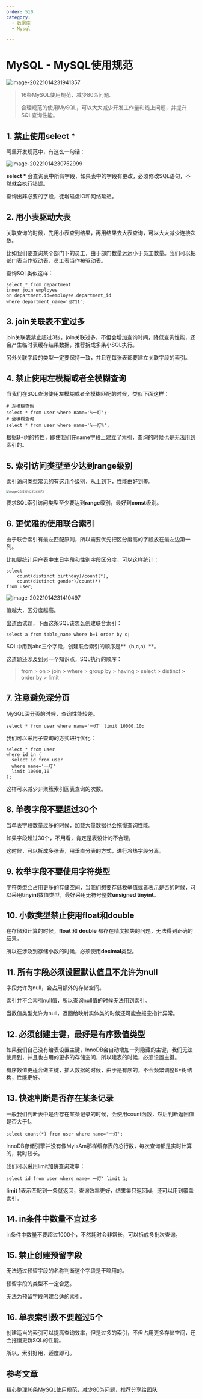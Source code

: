 ```yaml
---
order: 510
category:
  - 数据库
  - Mysql

---
```


# MySQL - MySQL使用规范

![image-20221014231941357](https://abelsun-1256449468.cos.ap-beijing.myqcloud.com/image/image-20221014231941357.png)

>16条MySQL使用规范，减少80%问题.
>
>合理规范的使用MySQL，可以大大减少开发工作量和线上问题，并提升SQL查询性能。

## **1. 禁止使用select \***

阿里开发规范中，有这么一句话：

![image-20221014230752999](https://abelsun-1256449468.cos.ap-beijing.myqcloud.com/image/image-20221014230752999.png)

**select \*** 会查询表中所有字段，如果表中的字段有更改，必须修改SQL语句，不然就会执行错误。

查询出非必要的字段，徒增磁盘IO和网络延迟。

## **2. 用小表驱动大表**

关联查询的时候，先用小表查到结果，再用结果去大表查询，可以大大减少连接次数。

比如我们要查询某个部门下的员工，由于部门数量远远小于员工数量。我们可以把部门表当作驱动表，员工表当作被驱动表。

查询SQL类似这样：

```mysql
select * from department
inner join employee
on department.id=employee.department_id
where department_name='部门1';
```

## **3. join关联表不宜过多**

join关联表禁止超过3张，join关联过多，不但会增加查询时间，降低查询性能，还会产生临时表缓存结果数据，推荐拆成多条小SQL执行。

另外关联字段的类型一定要保持一致，并且在每张表都要建立关联字段的索引。

## **4. 禁止使用左模糊或者全模糊查询**

当我们在SQL查询使用左模糊或者全模糊匹配的时候，类似下面这样：

```mysql
# 左模糊查询
select * from user where name='%一灯';
# 全模糊查询
select * from user where name='%一灯%';
```

根据B+树的特性，即使我们在name字段上建立了索引，查询的时候也是无法用到索引的。

## **5. 索引访问类型至少达到range级别**

索引访问类型常见的有这几个级别，从上到下，性能由好到差。

<img src="https://zszblog.oss-cn-beijing.aliyuncs.com/zszblog/image-20221014231245873.png" alt="image-20221014231245873" style="zoom:50%;" />

要求SQL索引访问类型至少要达到**range**级别，最好到**const**级别。

## **6. 更优雅的使用联合索引**

由于联合索引有最左匹配原则，所以需要优先把区分度高的字段放在最左边第一列。

比如要统计用户表中生日字段和性别字段区分度，可以这样统计：

```mysql
select 
    count(distinct birthday)/count(*), 
    count(distinct gender)/count(*) 
from user;
```

![image-20221014231410497](https://abelsun-1256449468.cos.ap-beijing.myqcloud.com/image/image-20221014231410497.png)

值越大，区分度越高。

出道面试题，下面这条SQL该怎么创建联合索引：

```mysql
select a from table_name where b=1 order by c;
```

SQL中用到abc三个字段，创建联合索引的顺序是**（b,c,a）**。

这道题还涉及到另一个知识点，SQL执行的顺序：

> from > on > join > where > group by > having > select > distinct > order by > limit

## **7. 注意避免深分页**

MySQL深分页的时候，查询性能较差。

```mysql
select * from user where name='一灯' limit 10000,10;
```

我们可以采用子查询的方式进行优化：

```mysql
select * from user 
where id in (
  select id from user 
  where name='一灯'
  limit 10000,10
);
```

这样可以减少非聚簇索引回表查询的次数。

## **8. 单表字段不要超过30个**

当单表字段数量过多的时候，加载大量数据也会拖慢查询性能。

如果字段超过30个，不用看，肯定是表设计的不合理。

这时候，可以拆成多张表，用垂直分表的方式，进行冷热字段分离。

## **9. 枚举字段不要使用字符类型**

字符类型会占用更多的存储空间，当我们想要存储枚举值或者表示是否的时候，可以采用**tinyint**数值类型，最好采用无符号整数**unsigned tinyint**。

## **10. 小数类型禁止使用float和double**

在存储和计算的时候，**float** 和 **double** 都存在精度损失的问题，无法得到正确的结果。

所以在涉及到存储小数的时候，必须使用**decimal**类型。

## **11. 所有字段必须设置默认值且不允许为null**

字段允许为null，会占用额外的存储空间。

索引并不会索引null值，所以查询null值的时候无法用到索引。

当数值类型允许为null，返回给映射实体类的时候还可能会报空指针异常。

## **12. 必须创建主键，最好是有序数值类型**

如果我们自己没有给表设置主键，InnoDB会自动增加一列隐藏的主键，我们无法使用到，并且也占用的更多的存储空间，所以建表的时候，必须设置主键。

有序数值更适合做主键，插入数据的时候，由于是有序的，不会频繁调整B+树结构，性能更好。

## **13. 快速判断是否存在某条记录**

一般我们判断表中是否存在某条记录的时候，会使用count函数，然后判断返回值是否大于1。

```mysql
select count(*) from user where name='一灯';
```

InnoDB存储引擎并没有像MyIsAm那样缓存表的总行数，每次查询都是实时计算的，耗时较长。

我们可以采用limit加快查询效率：

```mysql
select id from user where name='一灯' limit 1;
```

**limit 1**表示匹配到一条就返回，查询效率更好，结果集只返回id，还可以用到覆盖索引。

## **14. in条件中数量不宜过多**

in条件中数量不要超过1000个，不然耗时会非常长，可以拆成多批次查询。

## **15. 禁止创建预留字段**

无法通过预留字段的名称判断这个字段是干嘛用的。

预留字段的类型不一定合适。

无法为预留字段创建合适的索引。

## **16. 单表索引数不要超过5个**

创建适当的索引可以提高查询效率，但是过多的索引，不但占用更多存储空间，还会拖慢更新SQL的性能。

所以，索引好用，适度即可。

## 参考文章

[精心整理16条MySQL使用规范，减少80%问题，推荐分享给团队](https://zhuanlan.zhihu.com/p/550146428)